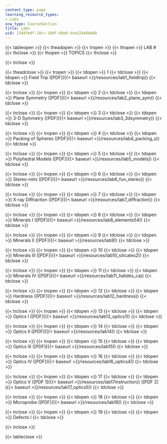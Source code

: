 ```yaml
---
content_type: page
learning_resource_types:
- Labs
ocw_type: CourseSection
title: Labs
uid: 1344fedf-10cc-160f-69dd-dce324e6de68
---
```


{{< tableopen >}}
{{< theadopen >}}
{{< tropen >}}
{{< thopen >}}
LAB #
{{< thclose >}}
{{< thopen >}}
TOPICS
{{< thclose >}}

{{< trclose >}}

{{< theadclose >}}
{{< tropen >}}
{{< tdopen >}}
1
{{< tdclose >}}
{{< tdopen >}}
Field Trip ([PDF]({{< baseurl >}}/resources/lab1_fieldtrip))
{{< tdclose >}}

{{< trclose >}}
{{< tropen >}}
{{< tdopen >}}
2
{{< tdclose >}}
{{< tdopen >}}
Plane Symmetry ([PDF]({{< baseurl >}}/resources/lab2_plane_sym))
{{< tdclose >}}

{{< trclose >}}
{{< tropen >}}
{{< tdopen >}}
3
{{< tdclose >}}
{{< tdopen >}}
3-D Symmetry ([PDF]({{< baseurl >}}/resources/lab3_3dsymmetry))
{{< tdclose >}}

{{< trclose >}}
{{< tropen >}}
{{< tdopen >}}
4
{{< tdclose >}}
{{< tdopen >}}
Packing of Spheres ([PDF]({{< baseurl >}}/resources/lab4_packing_s))
{{< tdclose >}}

{{< trclose >}}
{{< tropen >}}
{{< tdopen >}}
5
{{< tdclose >}}
{{< tdopen >}}
Polyhedral Models ([PDF]({{< baseurl >}}/resources/lab5_models))
{{< tdclose >}}

{{< trclose >}}
{{< tropen >}}
{{< tdopen >}}
6
{{< tdclose >}}
{{< tdopen >}}
Stereo-nets ([PDF]({{< baseurl >}}/resources/lab6_fun_stereo))
{{< tdclose >}}

{{< trclose >}}
{{< tropen >}}
{{< tdopen >}}
7
{{< tdclose >}}
{{< tdopen >}}
X-ray Diffraction ([PDF]({{< baseurl >}}/resources/lab7_diffraction))
{{< tdclose >}}

{{< trclose >}}
{{< tropen >}}
{{< tdopen >}}
8
{{< tdclose >}}
{{< tdopen >}}
Minerals I ([PDF]({{< baseurl >}}/resources/lab8_elements54))
{{< tdclose >}}

{{< trclose >}}
{{< tropen >}}
{{< tdopen >}}
9
{{< tdclose >}}
{{< tdopen >}}
Minerals II ([PDF]({{< baseurl >}}/resources/lab9))
{{< tdclose >}}

{{< trclose >}}
{{< tropen >}}
{{< tdopen >}}
10
{{< tdclose >}}
{{< tdopen >}}
Minerals III ([PDF]({{< baseurl >}}/resources/lab10_silicates2))
{{< tdclose >}}

{{< trclose >}}
{{< tropen >}}
{{< tdopen >}}
11
{{< tdclose >}}
{{< tdopen >}}
Minerals IV ([PDF]({{< baseurl >}}/resources/lab11_halides_ca))
{{< tdclose >}}

{{< trclose >}}
{{< tropen >}}
{{< tdopen >}}
12
{{< tdclose >}}
{{< tdopen >}}
Hardness ([PDF]({{< baseurl >}}/resources/lab12_hardness))
{{< tdclose >}}

{{< trclose >}}
{{< tropen >}}
{{< tdopen >}}
13
{{< tdclose >}}
{{< tdopen >}}
Optics I ([PDF]({{< baseurl >}}/resources/lab13_optics1))
{{< tdclose >}}

{{< trclose >}}
{{< tropen >}}
{{< tdopen >}}
14
{{< tdclose >}}
{{< tdopen >}}
Optics II ([PDF]({{< baseurl >}}/resources/lab14))
{{< tdclose >}}

{{< trclose >}}
{{< tropen >}}
{{< tdopen >}}
15
{{< tdclose >}}
{{< tdopen >}}
Optics III ([PDF]({{< baseurl >}}/resources/lab15))
{{< tdclose >}}

{{< trclose >}}
{{< tropen >}}
{{< tdopen >}}
16
{{< tdclose >}}
{{< tdopen >}}
Optics IV ([PDF]({{< baseurl >}}/resources/lab16_optics4))
{{< tdclose >}}

{{< trclose >}}
{{< tropen >}}
{{< tdopen >}}
17
{{< tdclose >}}
{{< tdopen >}}
Optics V ([PDF 1]({{< baseurl >}}/resources/lab17instruction)) ([PDF 2]({{< baseurl >}}/resources/lab17_optics5))
{{< tdclose >}}

{{< trclose >}}
{{< tropen >}}
{{< tdopen >}}
18
{{< tdclose >}}
{{< tdopen >}}
Microprobe ([PDF]({{< baseurl >}}/resources/lab18))
{{< tdclose >}}

{{< trclose >}}
{{< tropen >}}
{{< tdopen >}}
19
{{< tdclose >}}
{{< tdopen >}}
Defects I
{{< tdclose >}}

{{< trclose >}}

{{< tableclose >}}
